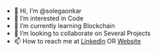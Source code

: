 - 👋 Hi, I’m @solegaonkar
- 👀 I’m interested in Code
- 🌱 I’m currently learning Blockchain
- 💞️ I’m looking to collaborate on Several Projects
- 📫 How to reach me at [LinkedIn](https://www.linkedin.com/in/vikas-solegaonkar/) OR [Website](https://solegaonkar.com)

<!---
solegaonkar/solegaonkar is a ✨ special ✨ repository because its `README.md` (this file) appears on your GitHub profile.
You can click the Preview link to take a look at your changes.
--->
